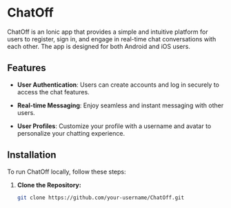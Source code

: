 # ChatOff

ChatOff is an Ionic app that provides a simple and intuitive platform for users to register, sign in, and engage in real-time chat conversations with each other. The app is designed for both Android and iOS users.

## Features

- **User Authentication**: Users can create accounts and log in securely to access the chat features.

- **Real-time Messaging**: Enjoy seamless and instant messaging with other users.

- **User Profiles**: Customize your profile with a username and avatar to personalize your chatting experience.

## Installation

To run ChatOff locally, follow these steps:

1. **Clone the Repository:**
   ```bash
   git clone https://github.com/your-username/ChatOff.git
